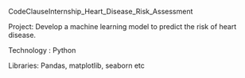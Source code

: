 CodeClauseInternship_Heart_Disease_Risk_Assessment

Project: Develop a machine learning model to predict the risk of heart disease.

Technology : Python

Libraries: Pandas, matplotlib, seaborn etc

